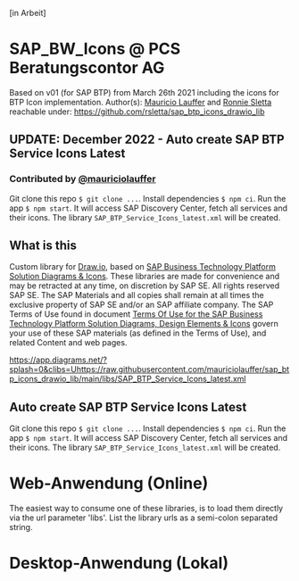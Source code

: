 [in Arbeit]
# SAP_BW_Icons @ PCS Beratungscontor AG

Based on v01 (for SAP BTP) from March 26th 2021 including the icons for BTP Icon implementation.
Author(s): [Mauricio Lauffer](https://github.com/mauriciolauffer) and [Ronnie Sletta](https://github.com/rsletta)
reachable under: https://github.com/rsletta/sap_btp_icons_drawio_lib

## UPDATE: December 2022 - Auto create SAP BTP Service Icons Latest
### Contributed by [@mauriciolauffer](https://github.com/mauriciolauffer)

Git clone this repo `$ git clone ...`. Install dependencies `$ npm ci`. Run the app `$ npm start`.
It will access SAP Discovery Center, fetch all services and their icons. The library `SAP_BTP_Service_Icons_latest.xml` will be created.

## What is this

Custom library for [Draw.io](https://app.diagrams.net/), based on [SAP Business Technology Platform Solution Diagrams & Icons](https://wiki.scn.sap.com/wiki/pages/viewpage.action?pageId=477829554). These libraries are made for convenience and may be retracted at any time, on discretion by SAP SE. All rights reserved SAP SE. The SAP Materials and all copies shall remain at all times the exclusive property of SAP SE
and/or an SAP affiliate company. The SAP Terms of Use found in document [Terms Of Use for the SAP Business Technology Platform Solution Diagrams, Design Elements & Icons](https://d.dam.sap.com/a/nXJJmw/SAP%20Cloud%20Platform%20Diagrams%20and%20Icons%20Terms%20of%20Use.pdf) govern your use of these SAP materials (as defined in the Terms of Use), and related Content and web pages.

https://app.diagrams.net/?splash=0&clibs=Uhttps://raw.githubusercontent.com/mauriciolauffer/sap_btp_icons_drawio_lib/main/libs/SAP_BTP_Service_Icons_latest.xml

## Auto create SAP BTP Service Icons Latest

Git clone this repo `$ git clone ...`. Install dependencies `$ npm ci`. Run the app `$ npm start`.
It will access SAP Discovery Center, fetch all services and their icons. The library `SAP_BTP_Service_Icons_latest.xml` will be created.

# Web-Anwendung (Online)
The easiest way to consume one of these libraries, is to load them directly via the url parameter 'libs'. List the library urls as a semi-colon separated string.

# Desktop-Anwendung (Lokal)


